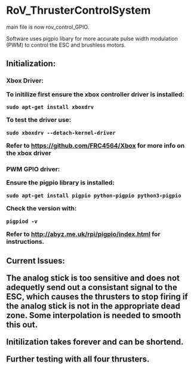 # RoV_ThrusterControlSystem

main file is now rov_control_GPIO. 

Software uses pigpio libary for more accurate pulse width modulation (PWM) to control the ESC and brushless motors.
<h2> Initialization:
<h3> Xbox Driver:
 
To initilize first ensure the xbox controller driver is installed: 

```
sudo apt-get install xboxdrv
```

To test the driver use:
```
sudo xboxdrv --detach-kernel-driver
```

Refer to https://github.com/FRC4564/Xbox for more info on the xbox driver
<h3> PWM GPIO driver:
  
Ensure the pigpio library is installed:
```
sudo apt-get install pigpio python-pigpio python3-pigpio
```
Check the version with:
```
pigpiod -v
```
Refer to http://abyz.me.uk/rpi/pigpio/index.html for instructions.
<h2> Current Issues:
  
The analog stick is too sensitive and does not adequetly send out a consistant signal to the ESC, which causes the thrusters to stop firing if the analog stick is not in the appropriate dead zone. Some interpolation is needed to smooth this out.

Initilization takes forever and can be shortend.

Further testing with all four thrusters.
